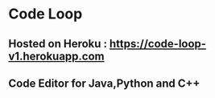 # Code Loop 
## Hosted on Heroku : https://code-loop-v1.herokuapp.com
## Code Editor for Java,Python and C++
